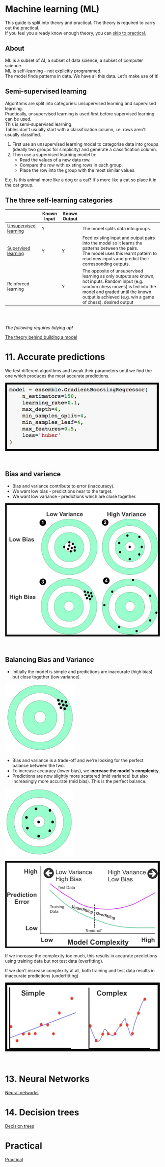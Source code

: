 # Machine learning (ML)
This guide is split into theory and practical. The theory is required to carry out the practical.\
If you feel you already know enough theory, you can [skip to practical.](/practical/practical.md)


## About
ML is a subset of AI, a subset of data science, a subset of computer science.\
ML is self-learning - not explicitly programmed.\
The model finds patterns in data. We have all this data. Let's make use of it!

## Semi-supervised learning
Algorithms are split into categories: unsupervised learning and supervised learning.\
Practically, unsupervised learning is used first before supervised learning can be used.\
This is semi-supervised learning.\
Tables don't usually start with a classification column, i.e. rows aren't usually classified.
1. First use an unsupervised learning model to categorise data into groups (ideally two groups for simplicity) and generate a classification column.
2. Then use a supervised learning model to:
    - Read the values of a new data row.
    - Compare the row with existing rows in each group.
    - Place the row into the group with the most similar values.

E.g. Is this animal more like a dog or a cat? It's more like a cat so place it in the cat group.

## The three self-learning categories
|                       | Known Input | Known Output |                                                                                                                                                                                                                                    |
| --------------------- | ----------- | ------------ | ---------------------------------------------------------------------------------------------------------------------------------------------------------------------------------------------------------------------------------- |
| [Unsupervised learning](unsupervised-learning.md)  | Y           |              | The model splits data into groups.                                                                                 |
| [Supervised learning](supervised-learning.md)   | Y           | Y            | Feed existing input and output pairs into the model so it learns the patterns between the pairs.<br/>The model uses this learnt pattern to read new inputs and predict their corresponding outputs.                                                     |
| Reinforced learning   |             | Y            | The opposite of unsupervised learning as only outputs are known, not inputs. Random input (e.g. random chess moves) is fed into the model and graded until the known output is achieved (e.g. win a game of chess). desired output |

<br/><br/>

_The following requires tidying up!_

[The theory behind building a model](build-model-theory.md)


# 11. Accurate predictions

We test different algorithms and tweak their parameters until we find the one which produces the most accurate predictions.

![hyperparameters](/images/hyperparameters.png "hyperparameters")

<br/>

## Bias and variance
- Bias and variance contribute to error (inaccuracy).
- We want low bias - predictions near to the target.
- We want low variance - predictions which are close together.

![bias-and-variance](/images/bias-and-variance.png "bias and variance")

<br/>

## Balancing Bias and Variance
- Initially the model is simple and predictions are inaccurate (high bias) but close together (low variance).

![high-bias-low-variance](/images/high-bias-low-variance.png "high bias low variance")

- Bias and variance is a trade-off and we're looking for the perfect balance between the two.
- To increase accuracy (lower bias), we **increase the model's complexity**.
- Predictions are now slightly more scattered (mid variance) but also increasingly more accurate (mid bias). This is the perfect balance.

![mid-bias-mid-variance](/images/mid-bias-mid-variance.png "mid bias mid variance")

![model-complexity](/images/model-complexity.png "model complexity")


If we increase the complexity too much, this results in accurate predictions using training data but not test data (overfitting).

If we don't increase complexity at all, both training and test data results in inaccurate predictions (underfitting).

![model-complexity-2](/images/model-complexity-2.png "model complexity 2")


</br>

# 13. Neural Networks
[Neural networks](neural-networks.md)

# 14. Decision trees
[Decision trees](decision-trees.md)

# Practical
[Practical](practical.md)

